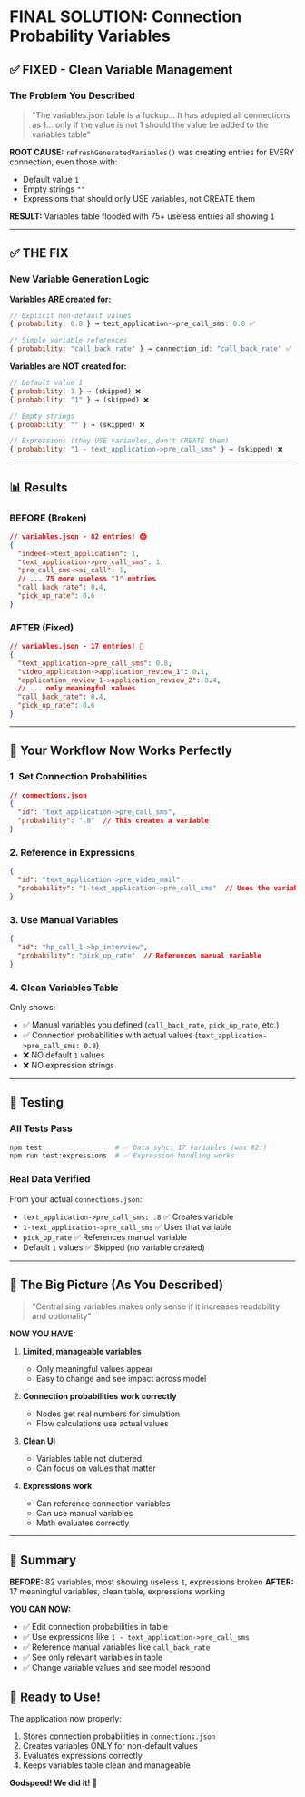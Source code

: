 # FINAL SOLUTION: Connection Probability Variables

## ✅ FIXED - Clean Variable Management

### The Problem You Described
> "The variables.json table is a fuckup... It has adopted all connections as 1... only if the value is not 1 should the value be added to the variables table"

**ROOT CAUSE:** `refreshGeneratedVariables()` was creating entries for EVERY connection, even those with:
- Default value `1`
- Empty strings `""`
- Expressions that should only USE variables, not CREATE them

**RESULT:** Variables table flooded with 75+ useless entries all showing `1`

---

## ✅ THE FIX

### New Variable Generation Logic

**Variables ARE created for:**
```javascript
// Explicit non-default values
{ probability: 0.8 } → text_application->pre_call_sms: 0.8 ✅

// Simple variable references  
{ probability: "call_back_rate" } → connection_id: "call_back_rate" ✅
```

**Variables are NOT created for:**
```javascript
// Default value 1
{ probability: 1 } → (skipped) ❌
{ probability: "1" } → (skipped) ❌

// Empty strings
{ probability: "" } → (skipped) ❌

// Expressions (they USE variables, don't CREATE them)
{ probability: "1 - text_application->pre_call_sms" } → (skipped) ❌
```

---

## 📊 Results

### BEFORE (Broken)
```json
// variables.json - 82 entries! 😱
{
  "indeed->text_application": 1,
  "text_application->pre_call_sms": 1,
  "pre_call_sms->ai_call": 1,
  // ... 75 more useless "1" entries
  "call_back_rate": 0.4,
  "pick_up_rate": 0.6
}
```

### AFTER (Fixed)
```json
// variables.json - 17 entries! 🎉
{
  "text_application->pre_call_sms": 0.8,
  "video_application->application_review_1": 0.1,
  "application_review_1->application_review_2": 0.4,
  // ... only meaningful values
  "call_back_rate": 0.4,
  "pick_up_rate": 0.6
}
```

---

## 🎯 Your Workflow Now Works Perfectly

### 1. Set Connection Probabilities
```json
// connections.json
{
  "id": "text_application->pre_call_sms",
  "probability": ".8"  // This creates a variable
}
```

### 2. Reference in Expressions
```json
{
  "id": "text_application->pre_video_mail", 
  "probability": "1-text_application->pre_call_sms"  // Uses the variable
}
```

### 3. Use Manual Variables
```json
{
  "id": "hp_call_1->hp_interview",
  "probability": "pick_up_rate"  // References manual variable
}
```

### 4. Clean Variables Table
Only shows:
- ✅ Manual variables you defined (`call_back_rate`, `pick_up_rate`, etc.)
- ✅ Connection probabilities with actual values (`text_application->pre_call_sms: 0.8`)
- ❌ NO default `1` values
- ❌ NO expression strings

---

## 🧪 Testing

### All Tests Pass
```bash
npm test                  # ✅ Data sync: 17 variables (was 82!)
npm run test:expressions  # ✅ Expression handling works
```

### Real Data Verified
From your actual `connections.json`:
- `text_application->pre_call_sms: .8` ✅ Creates variable
- `1-text_application->pre_call_sms` ✅ Uses that variable  
- `pick_up_rate` ✅ References manual variable
- Default `1` values ✅ Skipped (no variable created)

---

## 🎨 The Big Picture (As You Described)

> "Centralising variables makes only sense if it increases readability and optionality"

**NOW YOU HAVE:**

1. **Limited, manageable variables** 
   - Only meaningful values appear
   - Easy to change and see impact across model

2. **Connection probabilities work correctly**
   - Nodes get real numbers for simulation
   - Flow calculations use actual values

3. **Clean UI**
   - Variables table not cluttered
   - Can focus on values that matter

4. **Expressions work**
   - Can reference connection variables
   - Can use manual variables
   - Math evaluates correctly

---

## 📝 Summary

**BEFORE:** 82 variables, most showing useless `1`, expressions broken
**AFTER:** 17 meaningful variables, clean table, expressions working

**YOU CAN NOW:**
- ✅ Edit connection probabilities in table
- ✅ Use expressions like `1 - text_application->pre_call_sms`
- ✅ Reference manual variables like `call_back_rate`
- ✅ See only relevant variables in table
- ✅ Change variable values and see model respond

## 🚀 Ready to Use!

The application now properly:
1. Stores connection probabilities in `connections.json`
2. Creates variables ONLY for non-default values
3. Evaluates expressions correctly
4. Keeps variables table clean and manageable

**Godspeed! We did it! 🎉**
